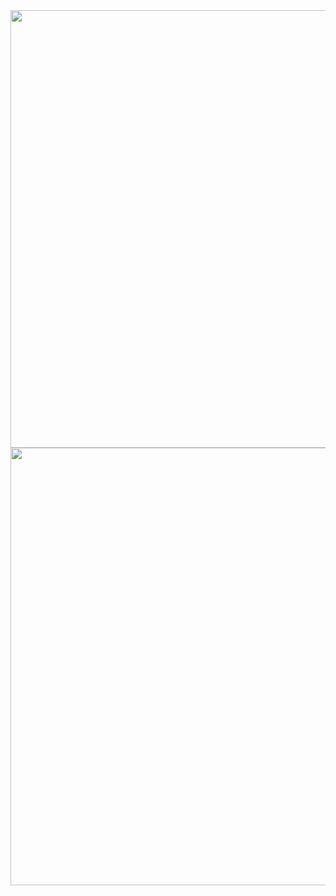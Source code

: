 <div align="center">
  <img src="https://github-readme-stats.vercel.app/api?username=Gary20011207&show_icons=true&theme=material-palenight" width="700" />
  <img src="https://github-readme-stats.vercel.app/api/top-langs/?username=Gary20011207&layout=compact&langs_count=6&theme=material-palenight" width="700" />
</div>

<!--
**Gary20011207/Gary20011207** is a ✨ _special_ ✨ repository because its `README.md` (this file) appears on your GitHub profile.

Here are some ideas to get you started:

- 🔭 I’m currently working on ...
- 🌱 I’m currently learning ...
- 👯 I’m looking to collaborate on ...
- 🤔 I’m looking for help with ...
- 💬 Ask me about ...
- 📫 How to reach me: ...
- 😄 Pronouns: ...
- ⚡ Fun fact: ...
-->
